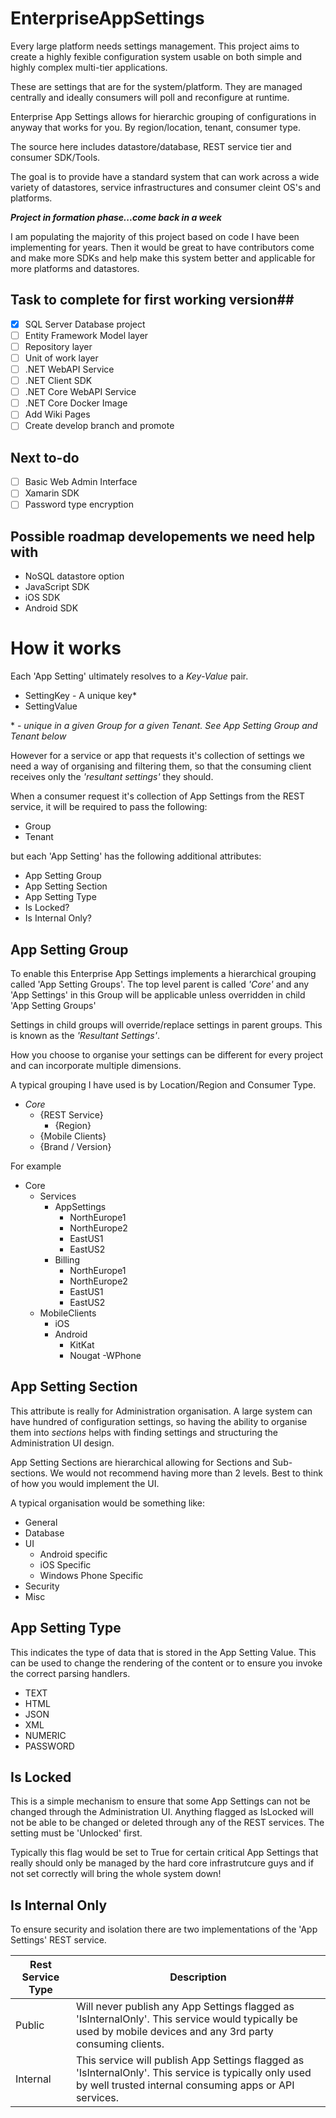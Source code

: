 # EnterpriseAppSettings
Every large platform needs settings management. This project aims to create a highly fexible configuration system usable on both simple and highly complex multi-tier applications. 

These are settings that are for the system/platform. They are managed centrally and ideally consumers will poll and reconfigure at runtime.

Enterprise App Settings allows for hierarchic grouping of configurations in anyway that works for you. By region/location, tenant, consumer type.

The source here includes datastore/database, REST service tier and consumer SDK/Tools.

The goal is to provide have a standard system that can work across a wide variety of datastores, service infrastructures and consumer cleint OS's and platforms.

_**Project in formation phase...come back in a week**_

I am populating the majority of this project based on code I have been implementing for years. Then it would be great to have contributors come and make more SDKs and help make this system better and applicable for more platforms and datastores.

## Task to complete for first working version##
- [x] SQL Server Database project
- [ ] Entity Framework Model layer
- [ ] Repository layer
- [ ] Unit of work layer
- [ ] .NET WebAPI Service
- [ ] .NET Client SDK
- [ ] .NET Core WebAPI Service
- [ ] .NET Core Docker Image
- [ ] Add Wiki Pages
- [ ] Create develop branch and promote

## Next to-do
- [ ] Basic Web Admin Interface
- [ ] Xamarin SDK
- [ ] Password type encryption

## Possible roadmap developements we need help with
* NoSQL datastore option
* JavaScript SDK
* iOS SDK
* Android SDK

# How it works #

Each 'App Setting' ultimately resolves to a _*Key-Value*_ pair. 

* SettingKey - A unique key\*
* SettingValue

\* - *unique in a given Group for a given Tenant. See App Setting Group and Tenant below*

However for a service or app that requests it's collection of settings we need a way of organising and filtering them, so that the consuming client receives only the _'resultant settings'_ they should.

When a consumer request it's collection of App Settings from the REST service, it will be required to pass the following:

* Group
* Tenant

but each 'App Setting' has the following additional attributes:

* App Setting Group
* App Setting Section
* App Setting Type
* Is Locked?
* Is Internal Only?


## App Setting Group

To enable this Enterprise App Settings implements a hierarchical grouping called 'App Setting Groups'. The top level parent is called _'Core'_ and any 'App Settings' in this Group will be applicable unless overridden in child 'App Setting Groups'

Settings in child groups will override/replace settings in parent groups. This is known as the _'Resultant Settings'_.

How you choose to organise your settings can be different for every project and can incorporate multiple dimensions.

A typical grouping I have used is by Location/Region and Consumer Type.

- _Core_
  - {REST Service}
    - {Region}
  - {Mobile Clients}
   - {Brand / Version}

For example

- Core
  - Services
    - AppSettings
      - NorthEurope1
      - NorthEurope2
      - EastUS1
      - EastUS2    
    - Billing
      - NorthEurope1
      - NorthEurope2
      - EastUS1
      - EastUS2
  - MobileClients
    - iOS
    - Android
      - KitKat
      - Nougat
    -WPhone

## App Setting Section

This attribute is really for Administration organisation. A large system can have hundred of configuration settings, so having the ability to organise them into _sections_ helps with finding settings and structuring the Administration UI design.

App Setting Sections are hierarchical allowing for Sections and Sub-sections. We would not recommend having more than 2 levels. Best to think of how you would implement the UI.

A typical organisation would be something like:

- General
- Database
- UI
  - Android specific
  - iOS Specific
  - Windows Phone Specific
- Security
- Misc


## App Setting Type

This indicates the type of data that is stored in the App Setting Value. This can be used to change the rendering of the content or to ensure you invoke the correct parsing handlers.

- TEXT
- HTML
- JSON
- XML
- NUMERIC
- PASSWORD

## Is Locked

This is a simple mechanism to ensure that some App Settings can not be changed through the Administration UI. Anything flagged as IsLocked will not be able to be changed or deleted through any of the REST services. The setting must be 'Unlocked' first.

Typically this flag would be set to True for certain critical App Settings that really should only be managed by the hard core infrastrutcure guys and if not set correctly will bring the whole system down!

## Is Internal Only

To ensure security and isolation there are two implementations of the 'App Settings' REST service.

Rest Service Type | Description
------ | -------------
Public | Will never publish any App Settings flagged as 'IsInternalOnly'. This service would typically be used by mobile devices and any 3rd party consuming clients.
Internal | This service will publish App Settings flagged as 'IsInternalOnly'. This service is typically only used by well trusted internal consuming apps or API services.




